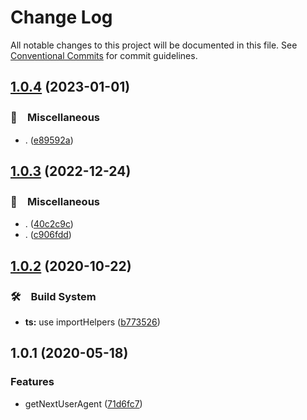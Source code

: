 # Change Log

All notable changes to this project will be documented in this file.
See [Conventional Commits](https://conventionalcommits.org) for commit guidelines.

## [1.0.4](https://github.com/bluelovers/ws-react/compare/@lazy-react/get-next-ctx@1.0.3...@lazy-react/get-next-ctx@1.0.4) (2023-01-01)



### 🔖　Miscellaneous

* . ([e89592a](https://github.com/bluelovers/ws-react/commit/e89592a44893ae857c70caa553ee4f14d575d2af))



## [1.0.3](https://github.com/bluelovers/ws-react/compare/@lazy-react/get-next-ctx@1.0.2...@lazy-react/get-next-ctx@1.0.3) (2022-12-24)



### 🔖　Miscellaneous

* . ([40c2c9c](https://github.com/bluelovers/ws-react/commit/40c2c9c4660a2df146fe2536d46d9c663c5417af))
* . ([c906fdd](https://github.com/bluelovers/ws-react/commit/c906fdd6c200709740adfcc1ff6aec4b4b752189))



## [1.0.2](https://github.com/bluelovers/ws-react/compare/@lazy-react/get-next-ctx@1.0.1...@lazy-react/get-next-ctx@1.0.2) (2020-10-22)


### 🛠　Build System

* **ts:** use importHelpers ([b773526](https://github.com/bluelovers/ws-react/commit/b7735267ce68e73a469feb384ac9ef7982ab741b))





## 1.0.1 (2020-05-18)


### Features

* getNextUserAgent ([71d6fc7](https://github.com/bluelovers/ws-react/commit/71d6fc73e2854605d6d2e7f7b7ace05c94f594b1))
